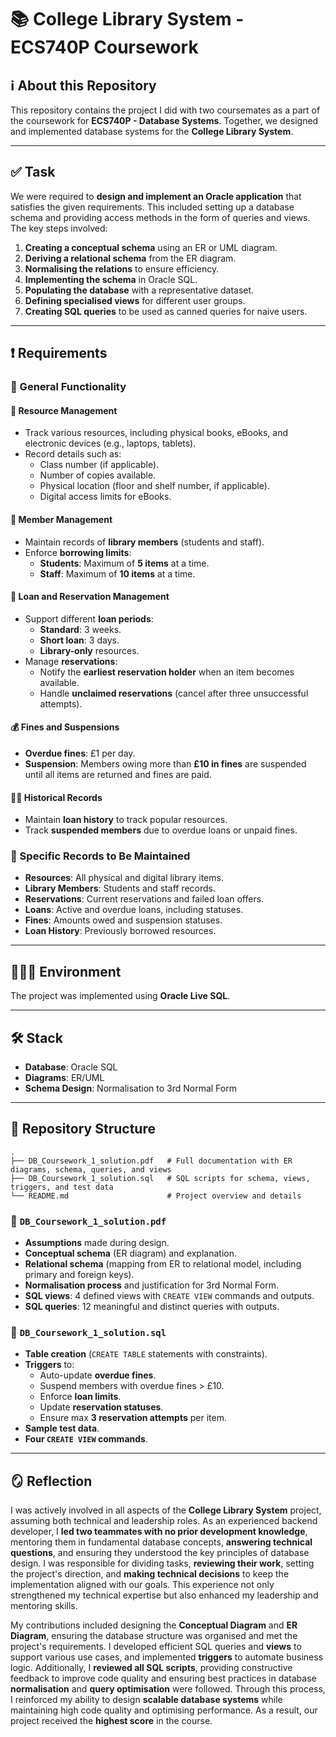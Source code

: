 # 📚 College Library System - ECS740P Coursework

## ℹ️ About this Repository
This repository contains the project I did with two coursemates as a part of the coursework for **ECS740P - Database Systems**. Together, we designed and implemented database systems for the **College Library System**.

---

## ✅ Task
We were required to **design and implement an Oracle application** that satisfies the given requirements. This included setting up a database schema and providing access methods in the form of queries and views. The key steps involved:

1. **Creating a conceptual schema** using an ER or UML diagram.
2. **Deriving a relational schema** from the ER diagram.
3. **Normalising the relations** to ensure efficiency.
4. **Implementing the schema** in Oracle SQL.
5. **Populating the database** with a representative dataset.
6. **Defining specialised views** for different user groups.
7. **Creating SQL queries** to be used as canned queries for naive users.

---

## ❗️ Requirements

### 📌 General Functionality
#### 📖 Resource Management
- Track various resources, including physical books, eBooks, and electronic devices (e.g., laptops, tablets).
- Record details such as:
  - Class number (if applicable).
  - Number of copies available.
  - Physical location (floor and shelf number, if applicable).
  - Digital access limits for eBooks.

#### 👥 Member Management
- Maintain records of **library members** (students and staff).
- Enforce **borrowing limits**:
  - **Students**: Maximum of **5 items** at a time.
  - **Staff**: Maximum of **10 items** at a time.

#### 🔄 Loan and Reservation Management
- Support different **loan periods**:
  - **Standard**: 3 weeks.
  - **Short loan**: 3 days.
  - **Library-only** resources.
- Manage **reservations**:
  - Notify the **earliest reservation holder** when an item becomes available.
  - Handle **unclaimed reservations** (cancel after three unsuccessful attempts).

#### 💰 Fines and Suspensions
- **Overdue fines**: £1 per day.
- **Suspension**: Members owing more than **£10 in fines** are suspended until all items are returned and fines are paid.

#### 🕵️‍♂️ Historical Records
- Maintain **loan history** to track popular resources.
- Track **suspended members** due to overdue loans or unpaid fines.

### 📌 Specific Records to Be Maintained
- **Resources**: All physical and digital library items.
- **Library Members**: Students and staff records.
- **Reservations**: Current reservations and failed loan offers.
- **Loans**: Active and overdue loans, including statuses.
- **Fines**: Amounts owed and suspension statuses.
- **Loan History**: Previously borrowed resources.

---

## 👩🏻‍💻 Environment
The project was implemented using **Oracle Live SQL**.

---

## 🛠️ Stack
- **Database**: Oracle SQL
- **Diagrams**: ER/UML
- **Schema Design**: Normalisation to 3rd Normal Form

---

## 🌲 Repository Structure
```
.
├── DB_Coursework_1_solution.pdf   # Full documentation with ER diagrams, schema, queries, and views
├── DB_Coursework_1_solution.sql   # SQL scripts for schema, views, triggers, and test data
└── README.md                      # Project overview and details
```

### 📄 `DB_Coursework_1_solution.pdf`
- **Assumptions** made during design.
- **Conceptual schema** (ER diagram) and explanation.
- **Relational schema** (mapping from ER to relational model, including primary and foreign keys).
- **Normalisation process** and justification for 3rd Normal Form.
- **SQL views**: 4 defined views with `CREATE VIEW` commands and outputs.
- **SQL queries**: 12 meaningful and distinct queries with outputs.

### 📜 `DB_Coursework_1_solution.sql`
- **Table creation** (`CREATE TABLE` statements with constraints).
- **Triggers** to:
  - Auto-update **overdue fines**.
  - Suspend members with overdue fines > £10.
  - Enforce **loan limits**.
  - Update **reservation statuses**.
  - Ensure max **3 reservation attempts** per item.
- **Sample test data**.
- **Four `CREATE VIEW` commands**.

---

## 🪞 Reflection

I was actively involved in all aspects of the **College Library System** project, assuming both technical and leadership roles. As an experienced backend developer, I **led two teammates with no prior development knowledge**, mentoring them in fundamental database concepts, **answering technical questions**, and ensuring they understood the key principles of database design. I was responsible for dividing tasks, **reviewing their work**, setting the project's direction, and **making technical decisions** to keep the implementation aligned with our goals. This experience not only strengthened my technical expertise but also enhanced my leadership and mentoring skills.

My contributions included designing the **Conceptual Diagram** and **ER Diagram**, ensuring the database structure was organised and met the project's requirements. I developed efficient SQL queries and **views** to support various use cases, and implemented **triggers** to automate business logic. Additionally, I **reviewed all SQL scripts**, providing constructive feedback to improve code quality and ensuring best practices in database **normalisation** and **query optimisation** were followed. Through this process, I reinforced my ability to design **scalable database systems** while maintaining high code quality and optimising performance. As a result, our project received the **highest score** in the course.